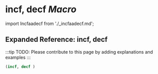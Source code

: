 # **incf, decf** *Macro*

import Incfaadecf from './_incfaadecf.md';

<Incfaadecf />

## Expanded Reference: incf, decf

:::tip
TODO: Please contribute to this page by adding explanations and examples
:::

```lisp
(incf, decf )
```
